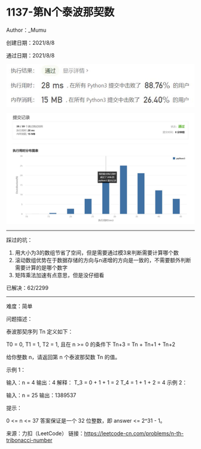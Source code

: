 # 1137-第N个泰波那契数

Author：_Mumu

创建日期：2021/8/8

通过日期：2021/8/8

![](./通过截图2.jpg)

![](./通过截图1.jpg)

*****

踩过的坑：

1. 用大小为3的数组节省了空间，但是需要通过模3来判断需要计算哪个数
2. 滚动数组优势在于数据存储的方向与n递增的方向是一致的，不需要额外判断需要计算的是哪个数字
3. 矩阵乘法加速有点意思，但是没仔细看

已解决：62/2299

*****

难度：简单

问题描述：

泰波那契序列 Tn 定义如下： 

T0 = 0, T1 = 1, T2 = 1, 且在 n >= 0 的条件下 Tn+3 = Tn + Tn+1 + Tn+2

给你整数 n，请返回第 n 个泰波那契数 Tn 的值。

 

示例 1：

输入：n = 4
输出：4
解释：
T_3 = 0 + 1 + 1 = 2
T_4 = 1 + 1 + 2 = 4
示例 2：

输入：n = 25
输出：1389537


提示：

0 <= n <= 37
答案保证是一个 32 位整数，即 answer <= 2^31 - 1。

来源：力扣（LeetCode）
链接：https://leetcode-cn.com/problems/n-th-tribonacci-number
